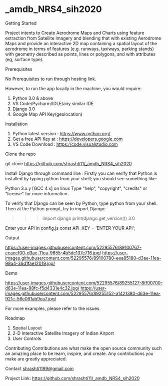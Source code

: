 # _amdb_NRS4_sih2020

Getting Started

Project intents to Create Aerodrome Maps and Charts using feature extraction from Satellite Imagery and blending that with existing Aerodrome Maps and provide an interactive 2D map containing a spatial layout of the acrodrome in terms of features (e.g. runways, taxiways, parking stands) with geometry described as points, lines or polygons, and with attributes (eg, surface type).

Prerequisites

No Prerequisites to run through hosting link.

However, to run the app locally in the machine, you would require:
1. Python 3.0 & above
2. VS Code/Pycharm/IDLE/any similar IDE
3. Django 3.0
4. Google Map API Key(geolocation)

Installation

1. Python latest version : https://www.python.org/
2. Get a free API Key at : https://developers.google.com
3. VS Code Download : https://code.visualstudio.com 

Clone the repo

git clone https://github.com/shrashti11/_amdb_NRS4_sih2020

Install Django through command line :
Firstly you can verify that Python is installed by typing python from your shell; you should see something like:

Python 3.x.y
[GCC 4.x] on linux
Type "help", "copyright", "credits" or "license" for more information.
>>>

To verify that Django can be seen by Python, type python from your shell. Then at the Python prompt, try to import Django:
>>> import django
>>> print(django.get_version())
3.0

Enter your API in config.js
const API_KEY = 'ENTER YOUR API';

Output

https://user-images.githubusercontent.com/52295576/89100767-ccaecf00-d3ae-11ea-9655-4b5dc137c716.jpg/
https://user-images.githubusercontent.com/52295576/89100780-eea85180-d3ae-11ea-99a4-36d1fae12019.jpg/

Demo 

https://user-images.githubusercontent.com/52295576/89255127-8ff90700-d63e-11ea-88fc-f5d4331e4c32.jpg/
https://user-images.githubusercontent.com/52295576/89255152-a1421380-d63e-11ea-921c-56e061ab9ea7.jpg/

For more examples, please refer to the issues.

Roadmap

1. Spatial Layout
2. 2-D Interactive Satellite Imagery of Indian Airport
3. User Controls

Contributing
Contributions are what make the open source community such an amazing place to be learn, inspire, and create. Any contributions you make are greatly appreciated.

Contact
shrashti1199@gmail.com

Project Link: https://github.com/shrashti11/_amdb_NRS4_sih2020
